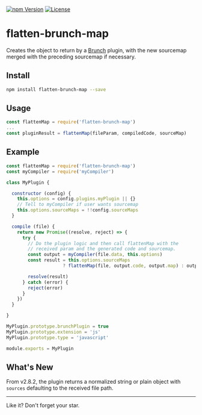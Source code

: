 [![npm Version][npm-image]][npm-url]
[![License][license-image]][license-url]

# flatten-brunch-map

Creates the object to return by a [Brunch](http://brunch.io) plugin, with the new sourcemap merged with the preceding sourcemap if necessary.

## Install

```bash
npm install flatten-brunch-map --save
```

## Usage

```js
const flattenMap = require('flatten-brunch-map')
...
const pluginResult = flattenMap(fileParam, compiledCode, sourceMap)
```

## Example

```js
const flattenMap = require('flatten-brunch-map')
const myCompiler = require('myCompiler')

class MyPlugin {

  constructor (config) {
    this.options = config.plugins.myPlugin || {}
    // Tell to myCompiler if user wants sourcemap
    this.options.sourceMaps = !!config.sourceMaps
  }

  compile (file) {
    return new Promise((resolve, reject) => {
      try {
        // Do the plugin logic and then call flattenMap with the
        // received param and the generated code and sourcemap.
        const output = myCompiler(file.data, this.options)
        const result = this.options.sourceMaps
                     ? flattenMap(file, output.code, output.map) : output.code

        resolve(result)
      } catch (error) {
        reject(error)
      }
    })
  }

}

MyPlugin.prototype.brunchPlugin = true
MyPlugin.prototype.extension = 'js'
MyPlugin.prototype.type = 'javascript'

module.exports = MyPlugin
```


## What's New

From v2.8.2, the plugin returns a normalized string or plain object with `sources` defaulting to the received file path.

---
Like it? Don't forget your star.

[npm-image]:      https://img.shields.io/npm/v/flatten-brunch-map.svg
[npm-url]:        https://www.npmjs.com/package/flatten-brunch-map
[license-image]:  https://img.shields.io/npm/l/express.svg
[license-url]:    https://github.com/aMarCruz/flatten-brunch-map/blob/master/LICENSE

